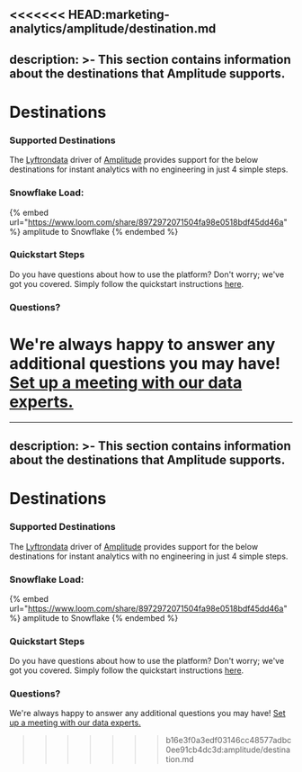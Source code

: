 <<<<<<< HEAD:marketing-analytics/amplitude/destination.md
---
description: >-
    This section contains information about the destinations that Amplitude
    supports.
---

# Destinations

### Supported Destinations

The [Lyftrondata](https://www.lyftrondata.com/) driver of [Amplitude](https://www.lyftrondata.com/integration/marketing-analytics/amplitude/) provides support for the below destinations for instant analytics with no engineering in just 4 simple steps.

### Snowflake Load:

{% embed url="https://www.loom.com/share/8972972071504fa98e0518bdf45dd46a" %}
amplitude to Snowflake
{% endembed %}

### Quickstart Steps

Do you have questions about how to use the platform? Don't worry; we've got you covered. Simply follow the quickstart instructions [here](../../../quickstart-steps.md).

### Questions? <a href="#questions" id="questions"></a>

We're always happy to answer any additional questions you may have! [Set up a meeting with our data experts.](https://www.lyftrondata.com/book-a-meeting/)
=======
---
description: >-
    This section contains information about the destinations that Amplitude
    supports.
---

# Destinations

### Supported Destinations

The [Lyftrondata](https://www.lyftrondata.com/) driver of [Amplitude](https://www.lyftrondata.com/integration/marketing-analytics/amplitude/) provides support for the below destinations for instant analytics with no engineering in just 4 simple steps.

### Snowflake Load:

{% embed url="https://www.loom.com/share/8972972071504fa98e0518bdf45dd46a" %}
amplitude to Snowflake
{% endembed %}

### Quickstart Steps

Do you have questions about how to use the platform? Don't worry; we've got you covered. Simply follow the quickstart instructions [here](../../../quickstart-steps.md).

### Questions? <a href="#questions" id="questions"></a>

We're always happy to answer any additional questions you may have! [Set up a meeting with our data experts.](https://www.lyftrondata.com/book-a-meeting/)
>>>>>>> b16e3f0a3edf03146cc48577adbc0ee91cb4dc3d:amplitude/destination.md
